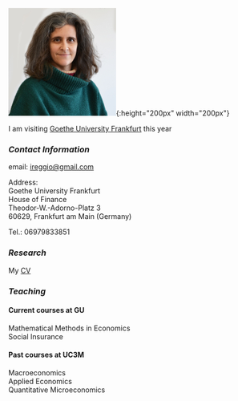 ![](iliana_uc3m.jpg){:height="200px" width="200px"}


I am visiting [Goethe University Frankfurt](http://www.uni-frankfurt.de) this year

### **_Contact Information_**
email: ireggio@gmail.com

Address:  
Goethe University Frankfurt  
House of Finance  
Theodor-W.-Adorno-Platz 3  
60629, Frankfurt am Main (Germany)

Tel.: 06979833851


### **_Research_**
My [CV](IlianaReggio_CV_Feb2019.pdf)


### **_Teaching_**
#### Current courses at GU  
Mathematical Methods in Economics  
Social Insurance  

#### Past courses at UC3M  
Macroeconomics  
Applied Economics  
Quantitative Microeconomics
